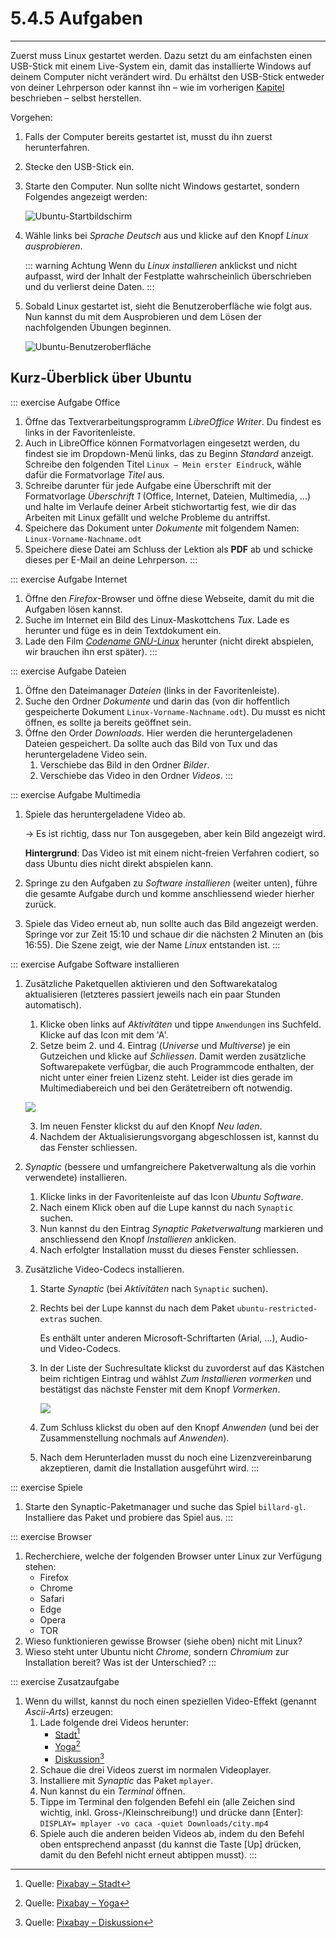 # 5.4.5 Aufgaben
---

Zuerst muss Linux gestartet werden. Dazu setzt du am einfachsten einen USB-Stick mit einem Live-System ein, damit das installierte Windows auf deinem Computer nicht verändert wird. Du erhältst den USB-Stick entweder von deiner Lehrperson oder kannst ihn – wie im vorherigen [Kapitel](?page=../4-install%2FREADME) beschrieben – selbst herstellen.

Vorgehen:

1. Falls der Computer bereits gestartet ist, musst du ihn zuerst herunterfahren.
2. Stecke den USB-Stick ein.
3. Starte den Computer. Nun sollte nicht Windows gestartet, sondern Folgendes angezeigt werden:

   ![Ubuntu-Startbildschirm](./ubuntu-boot2.png)
4. Wähle links bei _Sprache_ _Deutsch_ aus und klicke auf den Knopf _Linux ausprobieren_.

   ::: warning Achtung
   Wenn du _Linux installieren_ anklickst und nicht aufpasst, wird der Inhalt der Festplatte wahrscheinlich überschrieben und du verlierst deine Daten.
   :::

5. Sobald Linux gestartet ist, sieht die Benutzeroberfläche wie folgt aus. Nun kannst du mit dem Ausprobieren und dem Lösen der nachfolgenden Übungen beginnen.

   ![Ubuntu-Benutzeroberfläche](./ubuntu-homescreen.png)


## Kurz-Überblick über Ubuntu

<VueVideo id="BexdfZQVZuo"></VueVideo>

::: exercise Aufgabe Office
1. Öffne das Textverarbeitungsprogramm _LibreOffice Writer_. Du findest es links in der Favoritenleiste.
2. Auch in LibreOffice können Formatvorlagen eingesetzt werden, du findest sie im Dropdown-Menü links, das zu Beginn _Standard_ anzeigt. Schreibe den folgenden Titel `Linux – Mein erster Eindruck`, wähle dafür die Formatvorlage _Titel_ aus.
3. Schreibe darunter für jede Aufgabe eine Überschrift mit der Formatvorlage _Überschrift 1_ (Office, Internet, Dateien, Multimedia, ...) und halte im Verlaufe deiner Arbeit stichwortartig fest, wie dir das Arbeiten mit Linux gefällt und welche Probleme du antriffst.
4. Speichere das Dokument unter _Dokumente_ mit folgendem Namen: `Linux-Vorname-Nachname.odt`
5. Speichere diese Datei am Schluss der Lektion als **PDF** ab und schicke dieses per E-Mail an deine Lehrperson.
:::

::: exercise Aufgabe Internet
1. Öffne den _Firefox_-Browser und öffne diese Webseite, damit du mit die Aufgaben lösen kannst.
2. Suche im Internet ein Bild des Linux-Maskottchens *Tux*. Lade es herunter und füge es in dein Textdokument ein.
3. Lade den Film [*Codename GNU-Linux*](http://propaganda.2flub.org/video/Codename-GNU-Linux/Codename-GNU-Linux-german.avi) herunter (nicht direkt abspielen, wir brauchen ihn erst später).
:::

::: exercise Aufgabe Dateien
1. Öffne den Dateimanager _Dateien_ (links in der Favoritenleiste).
2. Suche den Ordner _Dokumente_ und darin das (von dir hoffentlich gespeicherte Dokument `Linux-Vorname-Nachname.odt`). Du musst es nicht öffnen, es sollte ja bereits geöffnet sein.
3. Öffne den Order _Downloads_. Hier werden die heruntergeladenen Dateien gespeichert. Da sollte auch das Bild von Tux und das heruntergeladene Video sein.
   1. Verschiebe das Bild in den Ordner _Bilder_.
   2. Verschiebe das Video in den Ordner _Videos_.
:::

::: exercise Aufgabe Multimedia
1. Spiele das heruntergeladene Video ab.

   → Es ist richtig, dass nur Ton ausgegeben, aber kein Bild angezeigt wird.

   **Hintergrund**: Das Video ist mit einem nicht-freien Verfahren codiert, so dass Ubuntu dies nicht direkt abspielen kann.

2. Springe zu den Aufgaben zu _Software installieren_ (weiter unten), führe die gesamte Aufgabe durch und komme anschliessend wieder hierher zurück.
3. Spiele das Video erneut ab, nun sollte auch das Bild angezeigt werden. Springe vor zur Zeit 15:10 und schaue dir die nächsten 2 Minuten an (bis 16:55). Die Szene zeigt, wie der Name _Linux_ entstanden ist.
:::

::: exercise Aufgabe Software installieren
1. Zusätzliche Paketquellen aktivieren und den Softwarekatalog aktualisieren (letzteres passiert jeweils nach ein paar Stunden automatisch).
   1. Klicke oben links auf _Aktivitäten_ und tippe `Anwendungen` ins Suchfeld. Klicke auf das Icon mit dem 'A'.
   2. Setze beim 2. und 4. Eintrag (_Universe_ und _Multiverse_) je ein Gutzeichen und klicke auf _Schliessen_. Damit werden zusätzliche Softwarepakete verfügbar, die auch Programmcode enthalten, der nicht unter einer freien Lizenz steht. Leider ist dies gerade im Multimediabereich und bei den Gerätetreibern oft notwendig.

   ![](./ubuntu-repositories.png)

   3. Im neuen Fenster klickst du auf den Knopf _Neu laden_.
   4. Nachdem der Aktualisierungsvorgang abgeschlossen ist, kannst du das Fenster schliessen.
2. _Synaptic_ (bessere und umfangreichere Paketverwaltung als die vorhin verwendete) installieren.
   1. Klicke links in der Favoritenleiste auf das Icon _Ubuntu Software_.
   2. Nach einem Klick oben auf die Lupe kannst du nach `Synaptic` suchen.
   3. Nun kannst du den Eintrag _Synaptic Paketverwaltung_ markieren und anschliessend den Knopf _Installieren_ anklicken.
   4. Nach erfolgter Installation musst du dieses Fenster schliessen.
3. Zusätzliche Video-Codecs installieren.
   1. Starte _Synaptic_ (bei _Aktivitäten_ nach `Synaptic` suchen).
   2. Rechts bei der Lupe kannst du nach dem Paket `ubuntu-restricted-extras` suchen.

      Es enthält unter anderen Microsoft-Schriftarten (Arial, ...), Audio- und Video-Codecs.

   3. In der Liste der Suchresultate klickst du zuvorderst auf das Kästchen beim richtigen Eintrag und wählst _Zum Installieren vormerken_ und bestätigst das nächste Fenster mit dem Knopf _Vormerken_.

      ![](./synaptic-install.png)

   4. Zum Schluss klickst du oben auf den Knopf _Anwenden_ (und bei der Zusammenstellung nochmals auf _Anwenden_).
   5. Nach dem Herunterladen musst du noch eine Lizenzvereinbarung akzeptieren, damit die Installation ausgeführt wird.
:::

::: exercise Spiele
1. Starte den Synaptic-Paketmanager und suche das Spiel `billard-gl`. Installiere das Paket und probiere das Spiel aus.
:::

::: exercise Browser
1. Recherchiere, welche der folgenden Browser unter Linux zur Verfügung stehen:
   - Firefox
   - Chrome
   - Safari
   - Edge
   - Opera
   - TOR
2. Wieso funktionieren gewisse Browser (siehe oben) nicht mit Linux?
3. Wieso steht unter Ubuntu nicht _Chrome_, sondern _Chromium_ zur Installation bereit? Was ist der Unterschied?
:::

::: exercise Zusatzaufgabe
1. Wenn du willst, kannst du noch einen speziellen Video-Effekt (genannt *Ascii-Arts*) erzeugen:
   1. Lade folgende drei Videos herunter:
      - [Stadt](https://media.mygymer.ch/videos/city.mp4)[^1]
      - [Yoga](https://media.mygymer.ch/videos/yoga.mp4)[^2]
      - [Diskussion](https://media.mygymer.ch/videos/couple.mp4)[^3]
   2. Schaue die drei Videos zuerst im normalen Videoplayer.
   2. Installiere mit _Synaptic_ das Paket `mplayer`.
   3. Nun kannst du ein _Terminal_ öffnen.
   4. Tippe im Terminal den folgenden Befehl ein (alle Zeichen sind wichtig, inkl. Gross-/Kleinschreibung!) und drücke dann [Enter]: `DISPLAY= mplayer -vo caca -quiet Downloads/city.mp4`
   5. Spiele auch die anderen beiden Videos ab, indem du den Befehl oben entsprechend anpasst (du kannst die Taste [Up] drücken, damit du den Befehl nicht erneut abtippen musst).
:::

[^1]: Quelle: [Pixabay – Stadt](https://pixabay.com/de/videos/stadt-menschen-wandern-einkaufen-999/)
[^2]: Quelle: [Pixabay – Yoga](https://pixabay.com/de/videos/yoga-gesundheit-%C3%BCbung-frau-berg-445/)
[^3]: Quelle: [Pixabay – Diskussion](https://pixabay.com/de/videos/p%C3%A4rchen-vertrauen-gespr%C3%A4ch-reden-19706/)
